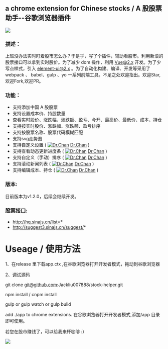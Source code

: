 ## a chrome extension for Chinese stocks / A 股股票助手--谷歌浏览器插件


![](http://oqzceoiaz.bkt.clouddn.com/stock-helper.png)

### 描述：

上班没办法实时盯着股市怎么办？于是乎，写了个插件，辅助看股市。利用新浪的股票接口可以拿到实时股价。为了减少 dom 操作，利用 Vue@2.x 开发。为了少写点样式，引入 element-ui@2.x 。为了自动化构建、编译、开发等采用了 webpack 、 babel、gulp 、yo 一系列前端工具。不足之处欢迎指出。欢迎Star,欢迎Fork,欢迎PR。

### 功能：

* 支持添加中国 A 股股票
* 支持设置成本价、持股数量
* 查看实时股价、涨跌幅、涨跌额、盈亏、今开、最高价、最低价、成本、持仓
* 支持按实时股价、涨跌幅、涨跌额、盈亏排序
* 支持按股票名称、股票代码模糊匹配
* 支持svg走势图
* 支持自定义设置 ( [![Dr.Chan](https://avatars3.githubusercontent.com/u/10216331?s=20&v=4)](https://github.com/isdrchan) [Dr.Chan](https://github.com/isdrchan) )
* 支持查看动态更新进度条 ( [![Dr.Chan](https://avatars3.githubusercontent.com/u/10216331?s=20&v=4)](https://github.com/isdrchan) [Dr.Chan](https://github.com/isdrchan) )
* 支持自定义（手动）排序 ( [![Dr.Chan](https://avatars3.githubusercontent.com/u/10216331?s=20&v=4)](https://github.com/isdrchan) [Dr.Chan](https://github.com/isdrchan) )
* 支持滚动新闻列表 ( [![Dr.Chan](https://avatars3.githubusercontent.com/u/10216331?s=20&v=4)](https://github.com/isdrchan) [Dr.Chan](https://github.com/isdrchan) )
* 支持编辑成本、持仓 ( [![Dr.Chan](https://avatars3.githubusercontent.com/u/10216331?s=20&v=4)](https://github.com/isdrchan) [Dr.Chan](https://github.com/isdrchan) )

### 版本:

目前版本为v1.2.0，后续会继续开发。

### 股票接口:
- http://hq.sinajs.cn/list=*
- http://suggest3.sinajs.cn/suggest/*

# Useage / 使用方法

1、在release 里下载app.ctx ,在谷歌浏览器打开开发者模式，拖动到谷歌浏览器

2、调试源码

git clone git@github.com:Jackliu007888/stock-helper.git

npm install / cnpm install

gulp or gulp watch or gulp bulid

add ./app to chrome extensions. 在谷歌浏览器打开开发者模式,添加/app 目录即可使用。

若您在股市赚钱了，可以给我来杯咖啡 :）

![](http://oqzceoiaz.bkt.clouddn.com/award.jpg)
